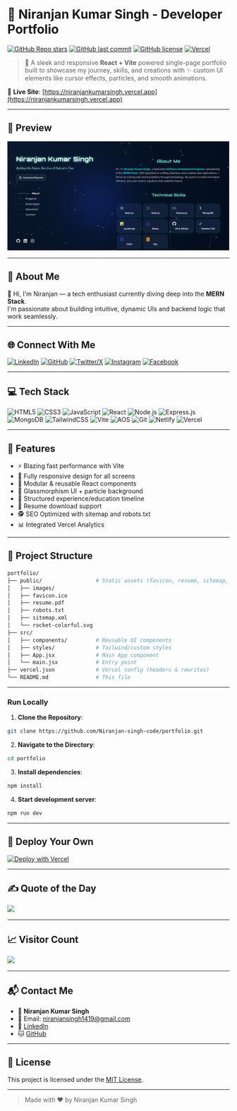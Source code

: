 # 🚀 Niranjan Kumar Singh - Developer Portfolio

[![GitHub Repo stars](https://img.shields.io/github/stars/Niranjan-singh-code/portfolio?style=for-the-badge)](https://github.com/Niranjan-singh-code/portfolio/stargazers)
[![GitHub last commit](https://img.shields.io/github/last-commit/Niranjan-singh-code/portfolio?style=for-the-badge)](https://github.com/Niranjan-singh-code/portfolio/commits)
[![GitHub license](https://img.shields.io/github/license/Niranjan-singh-code/portfolio?style=for-the-badge)](https://github.com/Niranjan-singh-code/portfolio/blob/main/LICENSE)
[![Vercel](https://therealsujitk-vercel-badge.vercel.app/?app=niranjankumarsingh&style=for-the-badge)](https://niranjankumarsingh.vercel.app)

> 🎯 A sleek and responsive **React + Vite** powered single-page portfolio built to showcase my journey, skills, and creations with ✨ custom UI elements like cursor effects, particles, and smooth animations.

🔗 **Live Site**: [https://niranjankumarsingh.vercel.app](https://niranjankumarsingh.vercel.app)

---

## 📸 Preview

![Portfolio Preview](public/images/homepage.png)

---

## 💫 About Me

👋 Hi, I'm Niranjan — a tech enthusiast currently diving deep into the **MERN Stack**.  
I'm passionate about building intuitive, dynamic UIs and backend logic that work seamlessly.

---

## 🌐 Connect With Me

[![LinkedIn](https://img.shields.io/badge/LinkedIn-%230077B5.svg?style=flat-square&logo=linkedin&logoColor=white)](https://linkedin.com/in/niranjan-kumar-singh/)
[![GitHub](https://img.shields.io/badge/GitHub-%23121011.svg?style=flat-square&logo=github&logoColor=white)](https://github.com/Niranjan-Kumar-Singh)
[![Twitter/X](https://img.shields.io/badge/X-%23000000.svg?style=flat-square&logo=X&logoColor=white)](https://x.com/niranjan_s_23)
[![Instagram](https://img.shields.io/badge/Instagram-%23E4405F.svg?style=flat-square&logo=instagram&logoColor=white)](https://instagram.com/niranjan._23)
[![Facebook](https://img.shields.io/badge/Facebook-%231877F2.svg?style=flat-square&logo=Facebook&logoColor=white)](https://facebook.com/niranjan.singh.1419)

---

## 💻 Tech Stack

![HTML5](https://img.shields.io/badge/html5-%23E34F26.svg?style=plastic&logo=html5&logoColor=white)
![CSS3](https://img.shields.io/badge/css3-%231572B6.svg?style=plastic&logo=css3&logoColor=white)
![JavaScript](https://img.shields.io/badge/javascript-%23323330.svg?style=plastic&logo=javascript&logoColor=%23F7DF1E)
![React](https://img.shields.io/badge/react-%2320232a.svg?style=plastic&logo=react&logoColor=%2361DAFB)
![Node.js](https://img.shields.io/badge/node.js-6DA55F?style=plastic&logo=node.js&logoColor=white)
![Express.js](https://img.shields.io/badge/express.js-%23404d59.svg?style=plastic&logo=express&logoColor=%2361DAFB)
![MongoDB](https://img.shields.io/badge/MongoDB-%234ea94b.svg?style=plastic&logo=mongodb&logoColor=white)
![TailwindCSS](https://img.shields.io/badge/tailwindcss-%2338B2AC.svg?style=plastic&logo=tailwind-css&logoColor=white)
![Vite](https://img.shields.io/badge/vite-%23646CFF.svg?style=plastic&logo=vite&logoColor=white)
![AOS](https://img.shields.io/badge/AOS-Animation-orange?style=plastic)
![Git](https://img.shields.io/badge/git-%23F05033.svg?style=plastic&logo=git&logoColor=white)
![Netlify](https://img.shields.io/badge/netlify-%23000000.svg?style=plastic&logo=netlify&logoColor=#00C7B7)
![Vercel](https://img.shields.io/badge/vercel-%23000000.svg?style=plastic&logo=vercel&logoColor=white)

---

## 🌟 Features

- ⚡ Blazing fast performance with Vite
- 📱 Fully responsive design for all screens
- 🧩 Modular & reusable React components
- 🎨 Glassmorphism UI + particle background
- 🧠 Structured experience/education timeline
- 📄 Resume download support
- 🕵️ SEO Optimized with sitemap and robots.txt
- 📊 Integrated Vercel Analytics

---

## 📁 Project Structure

```bash
portfolio/
├── public/                 # Static assets (favicon, resume, sitemap, etc.)
│   ├── images/
│   ├── favicon.ico
│   ├── resume.pdf
│   ├── robots.txt
│   ├── sitemap.xml
│   └── rocket-colorful.svg
├── src/
│   ├── components/         # Reusable UI components
│   ├── styles/             # Tailwind/custom styles
│   ├── App.jsx             # Main App component
│   └── main.jsx            # Entry point
├── vercel.json             # Vercel config (headers & rewrites)
└── README.md               # This file
```

---

### Run Locally

1. **Clone the Repository**:

```bash
git clone https://github.com/Niranjan-singh-code/portfolio.git
```

2. **Navigate to the Directory**:

```bash
cd portfolio
```

3. **Install dependencies**:

```bash
npm install
```

4. **Start development server**:

```bash
npm run dev
```

---

## 🚀 Deploy Your Own

[![Deploy with Vercel](https://vercel.com/button)](https://vercel.com/new/clone?repository-url=https%3A%2F%2Fgithub.com%2FNiranjan-singh-code%2Fportfolio)

---

## ✍️ Quote of the Day

![](https://quotes-github-readme.vercel.app/api?type=horizontal&theme=radical)

---

## 📈 Visitor Count

[![](https://visitcount.itsvg.in/api?id=Niranjan-Kumar-Singh&icon=0&color=1)](https://visitcount.itsvg.in)

---

## 📬 Contact Me

- 💼 **Niranjan Kumar Singh**  
- 📧 Email: [niranjansingh1419@gmail.com](mailto:niranjansingh1419@gmail.com)  
- 🔗 [LinkedIn](https://linkedin.com/in/niranjan-kumar-singh/)  
- 🐱 [GitHub](https://github.com/Niranjan-Kumar-Singh/)

---

## 📄 License

This project is licensed under the [MIT License](LICENSE).

---

> Made with ❤️ by Niranjan Kumar Singh